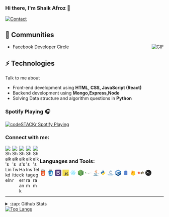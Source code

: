### Hi there, I'm Shaik Afroz 👋

[![Contact](https://img.shields.io/badge/CONTACT-GMAIL-yellow?style=for-the-badge&logo=gmail&logoColor=white)](mailto:shaikafroz0016@gmail.com)
## 👯 Communities
- Facebook Developer Circle 
  <img align="right" alt="GIF" src="https://media.giphy.com/media/836HiJc7pgzy8iNXCn/giphy.gif" />


## ⚡ Technologies
Talk to me about
- Front-end development using **HTML, CSS, JavaScript (React)**
- Backend development using **Mongo,Express,Node**
- Solving Data structure and algorithm questions in **Python**


### Spotify Playing 🎧
[<img src="https://now-playing-codestackr.vercel.app/api/spotify-playing" alt="codeSTACKr Spotify Playing" width="350" />](https://open.spotify.com/user/9uuqgtfntajkmwecw85lw2xow)


### Connect with me:

<a href="https://www.linkedin.com/in/shaik-afroz-449b60199/" target="_blank">
  <img align="left" alt="Shaik's LinkdeIn" width="22px" src="https://cdn.jsdelivr.net/npm/simple-icons@v3/icons/linkedin.svg" />
</a>
<a href="https://twitter.com/Shaikafroz99081">
  <img align="left" alt="Shaik's Twitter" width="22px" src="https://cdn.jsdelivr.net/npm/simple-icons@v3/icons/twitter.svg" />
</a>
<a href="https://www.hackerrank.com/shaik_afroz_" target="_blank">
  <img align="left" alt="Shaiks's Hackerrank" width="22px" src="https://cdn.jsdelivr.net/npm/simple-icons@3.1.0/icons/hackerrank.svg" />
</a>

<a href="https://www.instagram.com/shaik_afroz_/" target="_blank">
  <img align="left" alt="Shaik's Instagram" width="22px" src="https://cdn.jsdelivr.net/npm/simple-icons@v3/icons/instagram.svg" />
</a>

<a href="https://t.me/king1430">
  <img align="left" alt="Shaik's Telegram" width="22px" src="https://cdn.jsdelivr.net/npm/simple-icons@v3/icons/telegram.svg" />
</a>

<br />

### Languages and Tools:
<code><img height="20" src="https://raw.githubusercontent.com/github/explore/80688e429a7d4ef2fca1e82350fe8e3517d3494d/topics/html/html.png"></code>
<code><img height="20" src="https://raw.githubusercontent.com/github/explore/80688e429a7d4ef2fca1e82350fe8e3517d3494d/topics/css/css.png"></code>
<code><img height="20" src="https://raw.githubusercontent.com/github/explore/80688e429a7d4ef2fca1e82350fe8e3517d3494d/topics/bootstrap/bootstrap.png"></code>
<code><img height="20" src="https://raw.githubusercontent.com/github/explore/80688e429a7d4ef2fca1e82350fe8e3517d3494d/topics/javascript/javascript.png"></code>
<code><img height="20" src="https://raw.githubusercontent.com/github/explore/80688e429a7d4ef2fca1e82350fe8e3517d3494d/topics/react/react.png"></code>
<code><img height="20" src="https://raw.githubusercontent.com/github/explore/80688e429a7d4ef2fca1e82350fe8e3517d3494d/topics/nodejs/nodejs.png"></code>
<code><img height="20" src="https://raw.githubusercontent.com/github/explore/80688e429a7d4ef2fca1e82350fe8e3517d3494d/topics//mongodb/mongodb.png"></code>
<code><img height="20" src="https://raw.githubusercontent.com/github/explore/80688e429a7d4ef2fca1e82350fe8e3517d3494d/topics/java/java.png"></code>
<code><img height="20" src="https://raw.githubusercontent.com/github/explore/80688e429a7d4ef2fca1e82350fe8e3517d3494d/topics/python/python.png"></code>
<code><img height="20" src="https://raw.githubusercontent.com/github/explore/80688e429a7d4ef2fca1e82350fe8e3517d3494d/topics/c/c.png"></code>
<code><img height="20" src="https://raw.githubusercontent.com/github/explore/80688e429a7d4ef2fca1e82350fe8e3517d3494d/topics/cpp/cpp.png"></code>
<code><img height="20" src="https://raw.githubusercontent.com/github/explore/80688e429a7d4ef2fca1e82350fe8e3517d3494d/topics/sql/sql.png"></code>
<code><img height="20" src="https://raw.githubusercontent.com/github/explore/80688e429a7d4ef2fca1e82350fe8e3517d3494d/topics/firebase/firebase.png"></code>
<code><img height="20" src="https://raw.githubusercontent.com/github/explore/80688e429a7d4ef2fca1e82350fe8e3517d3494d/topics/git/git.png"></code>
<code><img height="20" src="https://raw.githubusercontent.com/github/explore/80688e429a7d4ef2fca1e82350fe8e3517d3494d/topics/terminal/terminal.png"></code>


<br />
<br />

---



<details>
  <summary>:zap: Github Stats</summary>

  <img align="center" alt="Shaik Afroz Github Stats" src="https://github-readme-stats.codestackr.vercel.app/api?username=shaikafroz016&count_private=true&show_icons=true&hide_border=true&theme=tokyonight" />

</details

[![Top Langs](https://github-readme-stats.vercel.app/api/top-langs/?username=shaikafroz016&theme=tokyonight&layout=compact)](https://github.com/shaikafroz016/github-readme-stats)

